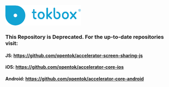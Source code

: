 ![logo](./tokbox-logo.png)

### This Repository is Deprecated. For the up-to-date repositories visit:
#### JS: https://github.com/opentok/accelerator-screen-sharing-js
#### iOS: https://github.com/opentok/accelerator-core-ios
#### Android: https://github.com/opentok/accelerator-core-android
